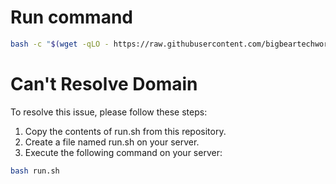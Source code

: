 # Run command

```bash
bash -c "$(wget -qLO - https://raw.githubusercontent.com/bigbeartechworld/big-bear-scripts/master/update-etc-resolve/run.sh)"
```

# Can't Resolve Domain

To resolve this issue, please follow these steps:

1. Copy the contents of run.sh from this repository.
2. Create a file named run.sh on your server.
3. Execute the following command on your server:

```bash
bash run.sh
```
